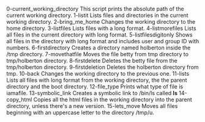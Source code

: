 0-current_working_directory  This script prints the absolute path of the current working directory.
1-listit  Lists files and directories in the current working directory.
2-bring_me_home Changes the working directory to the home directory.
3-listfiles Lists files with a long format.
4-listmorefiles Lists all files in the current directory with long format.
5-listfilesdigitonly Shows all files in the directory with long format and includes user and group ID with numbers.
6-firstdirectory Creates a directory named holberton inside the /tmp directory.
7-movethatfile Moves the file betty from tmp directory to tmp/holberton directory.
8-firstdelete Deletes the betty file from the tmp/holberton directory.
9-firstdeletion Deletes the holberton directory from  tmp.
10-back Changes the working directory to the previous one.
11-lists Lists all files with long format from the working directory, the the parent directory and the boot directory.
12-file_type Prints what type of file is iamafile.
13-symbolic_link Creates a symbolic link to /bin/ls called __ls__
14-copy_html Copies all the html files in the working directory into the parent directory, unless there's a new version.
15-lets_move Moves all files beginning with an uppercase letter to the directory /tmp/u.